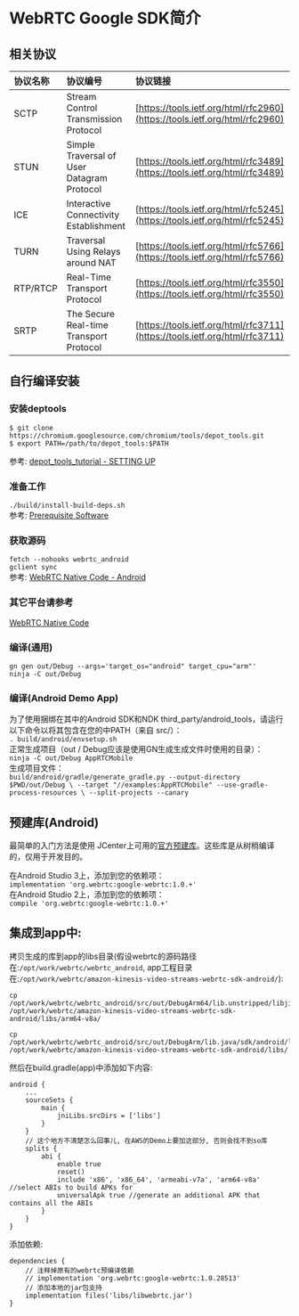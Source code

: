 # WebRTC Google SDK简介

## 相关协议
|协议名称|协议编号|协议链接|
|:-|:-|:-|
|SCTP|Stream Control Transmission Protocol|[https://tools.ietf.org/html/rfc2960](https://tools.ietf.org/html/rfc2960)|
|STUN|Simple Traversal of User Datagram Protocol|[https://tools.ietf.org/html/rfc3489](https://tools.ietf.org/html/rfc3489)|
|ICE|Interactive Connectivity Establishment|[https://tools.ietf.org/html/rfc5245](https://tools.ietf.org/html/rfc5245)|
|TURN|Traversal Using Relays around NAT|[https://tools.ietf.org/html/rfc5766](https://tools.ietf.org/html/rfc5766)|
|RTP/RTCP|Real-Time Transport Protocol|[https://tools.ietf.org/html/rfc3550](https://tools.ietf.org/html/rfc3550)|
|SRTP|The Secure Real-time Transport Protocol|[https://tools.ietf.org/html/rfc3711](https://tools.ietf.org/html/rfc3711)|

## 自行编译安装
### 安装deptools
`$ git clone https://chromium.googlesource.com/chromium/tools/depot_tools.git`  
`$ export PATH=/path/to/depot_tools:$PATH`  

参考: [depot_tools_tutorial - SETTING UP](https://commondatastorage.googleapis.com/chrome-infra-docs/flat/depot_tools/docs/html/depot_tools_tutorial.html#_setting_up)  

### 准备工作
`./build/install-build-deps.sh`  
参考: [Prerequisite Software](http://webrtc.github.io/webrtc-org/native-code/development/prerequisite-sw/)  

### 获取源码
`fetch --nohooks webrtc_android`  
`gclient sync`  
参考: [WebRTC Native Code - Android](http://webrtc.github.io/webrtc-org/native-code/android/)  

### 其它平台请参考
[WebRTC Native Code](http://webrtc.github.io/webrtc-org/native-code/)  

### 编译(通用)
`gn gen out/Debug --args='target_os="android" target_cpu="arm"'`  
`ninja -C out/Debug`  

### 编译(Android Demo App)
为了使用捆绑在其中的Android SDK和NDK third_party/android_tools，请运行以下命令以将其包含在您的中PATH（来自 src/）：  
`. build/android/envsetup.sh`  
正常生成项目（out / Debug应该是使用GN生成生成文件时使用的目录）：  
`ninja -C out/Debug AppRTCMobile`  
生成项目文件：  
`build/android/gradle/generate_gradle.py --output-directory $PWD/out/Debug \
--target "//examples:AppRTCMobile" --use-gradle-process-resources \
--split-projects --canary`

## 预建库(Android)
最简单的入门方法是使用 JCenter上可用的[官方预建库](https://bintray.com/google/webrtc/google-webrtc)。这些库是从树梢编译的，仅用于开发目的。

在Android Studio 3上，添加到您的依赖项：  
`implementation 'org.webrtc:google-webrtc:1.0.+'`  
在Android Studio 2上，添加到您的依赖项：  
`compile 'org.webrtc:google-webrtc:1.0.+'`  


## 集成到app中:
拷贝生成的库到app的libs目录(假设webrtc的源码路径在:`/opt/work/webrtc/webrtc_android`, app工程目录在:`/opt/work/webrtc/amazon-kinesis-video-streams-webrtc-sdk-android/`):  
```
cp /opt/work/webrtc/webrtc_android/src/out/DebugArm64/lib.unstripped/libjingle_peerconnection_so.so /opt/work/webrtc/amazon-kinesis-video-streams-webrtc-sdk-android/libs/arm64-v8a/

cp /opt/work/webrtc/webrtc_android/src/out/DebugArm/lib.java/sdk/android/libwebrtc.jar /opt/work/webrtc/amazon-kinesis-video-streams-webrtc-sdk-android/libs/
```
然后在build.gradle(app)中添加如下内容:
```
android {
    ...
    sourceSets {
        main {
            jniLibs.srcDirs = ['libs']
        }
    }
    // 这个地方不清楚怎么回事儿, 在AWS的Demo上要加这部分, 否则会找不到so库
    splits {
        abi {
            enable true
            reset()
            include 'x86', 'x86_64', 'armeabi-v7a', 'arm64-v8a' //select ABIs to build APKs for
            universalApk true //generate an additional APK that contains all the ABIs
        }
    }
}
```  
添加依赖:  
```
dependencies {
    // 注释掉原有的webrtc预编译依赖
    // implementation 'org.webrtc:google-webrtc:1.0.28513'
    // 添加本地的jar包支持
    implementation files('libs/libwebrtc.jar')
}